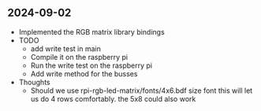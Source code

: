 ## 2024-09-02
* Implemented the RGB matrix library bindings
* TODO
  * add write test in main
  * Compile it on the raspberry pi
  * Run the write test on the raspberry pi
  * Add write method for the busses
* Thoughts
  * Should we use rpi-rgb-led-matrix/fonts/4x6.bdf size font this will let us do 4 rows comfortably.  the 5x8 could also work